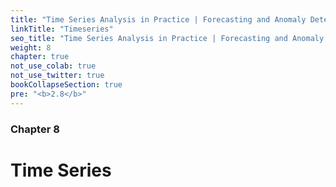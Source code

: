 ```yaml
---
title: "Time Series Analysis in Practice | Forecasting and Anomaly Detection"
linkTitle: "Timeseries"
seo_title: "Time Series Analysis in Practice | Forecasting and Anomaly Detection"
weight: 8
chapter: true
not_use_colab: true
not_use_twitter: true
bookCollapseSection: true
pre: "<b>2.8</b>"
---
```

### Chapter 8

# Time Series

